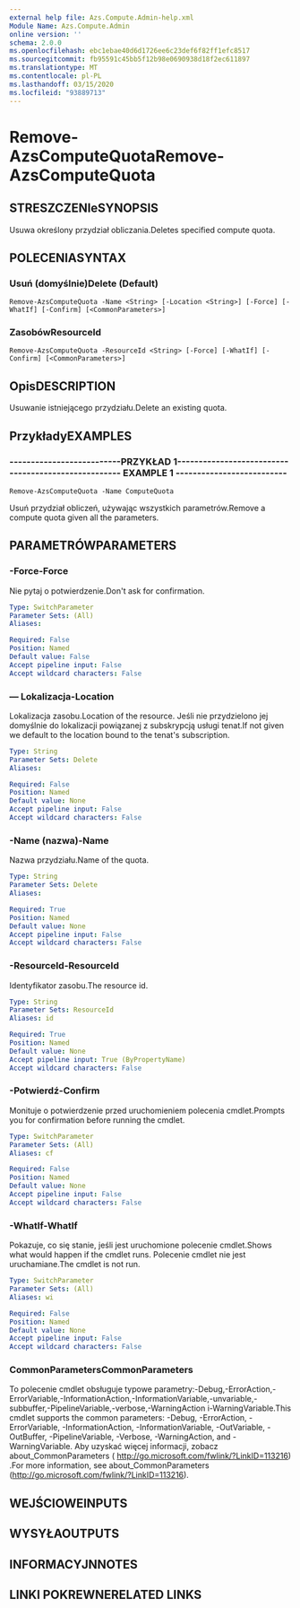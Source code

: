 ```yaml
---
external help file: Azs.Compute.Admin-help.xml
Module Name: Azs.Compute.Admin
online version: ''
schema: 2.0.0
ms.openlocfilehash: ebc1ebae40d6d1726ee6c23def6f82ff1efc8517
ms.sourcegitcommit: fb95591c45bb5f12b98e0690938d18f2ec611897
ms.translationtype: MT
ms.contentlocale: pl-PL
ms.lasthandoff: 03/15/2020
ms.locfileid: "93889713"
---
```

# <span data-ttu-id="3e05e-101">Remove-AzsComputeQuota</span><span class="sxs-lookup"><span data-stu-id="3e05e-101">Remove-AzsComputeQuota</span></span>

## <span data-ttu-id="3e05e-102">STRESZCZENIe</span><span class="sxs-lookup"><span data-stu-id="3e05e-102">SYNOPSIS</span></span>
<span data-ttu-id="3e05e-103">Usuwa określony przydział obliczania.</span><span class="sxs-lookup"><span data-stu-id="3e05e-103">Deletes specified compute quota.</span></span>

## <span data-ttu-id="3e05e-104">POLECENIA</span><span class="sxs-lookup"><span data-stu-id="3e05e-104">SYNTAX</span></span>

### <span data-ttu-id="3e05e-105">Usuń (domyślnie)</span><span class="sxs-lookup"><span data-stu-id="3e05e-105">Delete (Default)</span></span>
```
Remove-AzsComputeQuota -Name <String> [-Location <String>] [-Force] [-WhatIf] [-Confirm] [<CommonParameters>]
```

### <span data-ttu-id="3e05e-106">Zasobów</span><span class="sxs-lookup"><span data-stu-id="3e05e-106">ResourceId</span></span>
```
Remove-AzsComputeQuota -ResourceId <String> [-Force] [-WhatIf] [-Confirm] [<CommonParameters>]
```

## <span data-ttu-id="3e05e-107">Opis</span><span class="sxs-lookup"><span data-stu-id="3e05e-107">DESCRIPTION</span></span>
<span data-ttu-id="3e05e-108">Usuwanie istniejącego przydziału.</span><span class="sxs-lookup"><span data-stu-id="3e05e-108">Delete an existing quota.</span></span>

## <span data-ttu-id="3e05e-109">Przykłady</span><span class="sxs-lookup"><span data-stu-id="3e05e-109">EXAMPLES</span></span>

### <span data-ttu-id="3e05e-110">--------------------------PRZYKŁAD 1--------------------------</span><span class="sxs-lookup"><span data-stu-id="3e05e-110">-------------------------- EXAMPLE 1 --------------------------</span></span>
```
Remove-AzsComputeQuota -Name ComputeQuota
```

<span data-ttu-id="3e05e-111">Usuń przydział obliczeń, używając wszystkich parametrów.</span><span class="sxs-lookup"><span data-stu-id="3e05e-111">Remove a compute quota given all the parameters.</span></span>

## <span data-ttu-id="3e05e-112">PARAMETRÓW</span><span class="sxs-lookup"><span data-stu-id="3e05e-112">PARAMETERS</span></span>

### <span data-ttu-id="3e05e-113">-Force</span><span class="sxs-lookup"><span data-stu-id="3e05e-113">-Force</span></span>
<span data-ttu-id="3e05e-114">Nie pytaj o potwierdzenie.</span><span class="sxs-lookup"><span data-stu-id="3e05e-114">Don't ask for confirmation.</span></span>

```yaml
Type: SwitchParameter
Parameter Sets: (All)
Aliases: 

Required: False
Position: Named
Default value: False
Accept pipeline input: False
Accept wildcard characters: False
```

### <span data-ttu-id="3e05e-115">— Lokalizacja</span><span class="sxs-lookup"><span data-stu-id="3e05e-115">-Location</span></span>
<span data-ttu-id="3e05e-116">Lokalizacja zasobu.</span><span class="sxs-lookup"><span data-stu-id="3e05e-116">Location of the resource.</span></span> <span data-ttu-id="3e05e-117">Jeśli nie przydzielono jej domyślnie do lokalizacji powiązanej z subskrypcją usługi tenat.</span><span class="sxs-lookup"><span data-stu-id="3e05e-117">If not given we default to the location bound to the tenat's subscription.</span></span>

```yaml
Type: String
Parameter Sets: Delete
Aliases: 

Required: False
Position: Named
Default value: None
Accept pipeline input: False
Accept wildcard characters: False
```

### <span data-ttu-id="3e05e-118">-Name (nazwa)</span><span class="sxs-lookup"><span data-stu-id="3e05e-118">-Name</span></span>
<span data-ttu-id="3e05e-119">Nazwa przydziału.</span><span class="sxs-lookup"><span data-stu-id="3e05e-119">Name of the quota.</span></span>

```yaml
Type: String
Parameter Sets: Delete
Aliases: 

Required: True
Position: Named
Default value: None
Accept pipeline input: False
Accept wildcard characters: False
```

### <span data-ttu-id="3e05e-120">-ResourceId</span><span class="sxs-lookup"><span data-stu-id="3e05e-120">-ResourceId</span></span>
<span data-ttu-id="3e05e-121">Identyfikator zasobu.</span><span class="sxs-lookup"><span data-stu-id="3e05e-121">The resource id.</span></span>

```yaml
Type: String
Parameter Sets: ResourceId
Aliases: id

Required: True
Position: Named
Default value: None
Accept pipeline input: True (ByPropertyName)
Accept wildcard characters: False
```

### <span data-ttu-id="3e05e-122">-Potwierdź</span><span class="sxs-lookup"><span data-stu-id="3e05e-122">-Confirm</span></span>
<span data-ttu-id="3e05e-123">Monituje o potwierdzenie przed uruchomieniem polecenia cmdlet.</span><span class="sxs-lookup"><span data-stu-id="3e05e-123">Prompts you for confirmation before running the cmdlet.</span></span>

```yaml
Type: SwitchParameter
Parameter Sets: (All)
Aliases: cf

Required: False
Position: Named
Default value: None
Accept pipeline input: False
Accept wildcard characters: False
```

### <span data-ttu-id="3e05e-124">-WhatIf</span><span class="sxs-lookup"><span data-stu-id="3e05e-124">-WhatIf</span></span>
<span data-ttu-id="3e05e-125">Pokazuje, co się stanie, jeśli jest uruchomione polecenie cmdlet.</span><span class="sxs-lookup"><span data-stu-id="3e05e-125">Shows what would happen if the cmdlet runs.</span></span>
<span data-ttu-id="3e05e-126">Polecenie cmdlet nie jest uruchamiane.</span><span class="sxs-lookup"><span data-stu-id="3e05e-126">The cmdlet is not run.</span></span>

```yaml
Type: SwitchParameter
Parameter Sets: (All)
Aliases: wi

Required: False
Position: Named
Default value: None
Accept pipeline input: False
Accept wildcard characters: False
```

### <span data-ttu-id="3e05e-127">CommonParameters</span><span class="sxs-lookup"><span data-stu-id="3e05e-127">CommonParameters</span></span>
<span data-ttu-id="3e05e-128">To polecenie cmdlet obsługuje typowe parametry:-Debug,-ErrorAction,-ErrorVariable,-InformationAction,-InformationVariable,-unvariable,-subbuffer,-PipelineVariable,-verbose,-WarningAction i-WarningVariable.</span><span class="sxs-lookup"><span data-stu-id="3e05e-128">This cmdlet supports the common parameters: -Debug, -ErrorAction, -ErrorVariable, -InformationAction, -InformationVariable, -OutVariable, -OutBuffer, -PipelineVariable, -Verbose, -WarningAction, and -WarningVariable.</span></span> <span data-ttu-id="3e05e-129">Aby uzyskać więcej informacji, zobacz about_CommonParameters ( http://go.microsoft.com/fwlink/?LinkID=113216) .</span><span class="sxs-lookup"><span data-stu-id="3e05e-129">For more information, see about_CommonParameters (http://go.microsoft.com/fwlink/?LinkID=113216).</span></span>

## <span data-ttu-id="3e05e-130">WEJŚCIOWE</span><span class="sxs-lookup"><span data-stu-id="3e05e-130">INPUTS</span></span>

## <span data-ttu-id="3e05e-131">WYSYŁA</span><span class="sxs-lookup"><span data-stu-id="3e05e-131">OUTPUTS</span></span>

## <span data-ttu-id="3e05e-132">INFORMACYJN</span><span class="sxs-lookup"><span data-stu-id="3e05e-132">NOTES</span></span>

## <span data-ttu-id="3e05e-133">LINKI POKREWNE</span><span class="sxs-lookup"><span data-stu-id="3e05e-133">RELATED LINKS</span></span>

